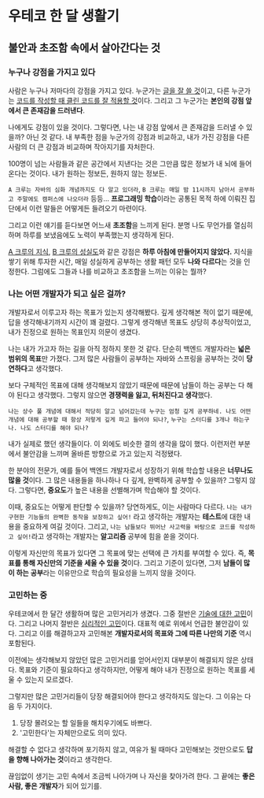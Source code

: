 # 우테코 한 달 생활기

## 불안과 초조함 속에서 살아간다는 것

### 누구나 강점을 가지고 있다

사람은 누구나 저마다의 강점을 가지고 있다. 누군가는 <ins>글을 잘 쓸 것</ins>이고, 다른 누군가는 <ins>코드를 작성할 때 클린 코드를 잘 적용할 것</ins>이다. 그리고 그 누군가는 **본인의 강점 앞에서 큰 존재감을 드러낸다**.

나에게도 강점이 있을 것이다. 그렇다면, 나는 내 강점 앞에서 큰 존재감을 드러낼 수 있을까? 아닌 것 같다. 내 부족한 점을 누군가의 강점과 비교하고, 내가 가진 강점을 다른 사람의 더 큰 강점과 비교하며 작아지기를 자처한다.

100명이 넘는 사람들과 같은 공간에서 지낸다는 것은 그만큼 많은 정보가 내 뇌에 들어온다는 것이다. 내가 원하는 정보든, 원하지 않는 정보든.

`A 크루는 자바의 심화 개념까지도 다 알고 있더라`, `B 크루는 매일 밤 11시까지 남아서 공부하고 주말에도 캠퍼스에 나오더라` 등등... **프로그래밍 학습**이라는 공통된 목적 하에 이뤄진 집단에서 이런 말들은 어떻게든 들려오기 마련이다.

그리고 이런 얘기를 듣다보면 어느새 **초조함**을 느끼게 된다. 분명 나도 무언가를 열심히 하며 하루를 보냈음에도 노력이 부족했는지 생각하게 된다.

<ins>A 크루의 지식</ins>, <ins>B 크루의 성실도</ins>와 같은 강점은 **하루 아침에 만들어지지 않았다.** 지식을 쌓기 위해 투자한 시간, 매일 성실하게 공부하는 생활 패턴 모두 **나와 다르다**는 것을 인정한다. 그럼에도 그들과 나를 비교하고 초조함을 느끼는 이유는 뭘까?

### 나는 어떤 개발자가 되고 싶은 걸까?

개발자로서 이루고자 하는 목표가 있는지 생각해봤다. 깊게 생각해본 적이 없기 때문에, 답을 생각해내기까지 시간이 꽤 걸렸다. 그렇게 생각해낸 목표도 상당히 추상적이었고, 내가 진정으로 원하는 목표인지 의문이 생겼다.

나는 내가 가고자 하는 길을 아직 정하지 못한 것 같다. 단순히 백엔드 개발자라는 **넓은 범위의 목표**만 가졌다. 그저 많은 사람들이 공부하는 자바와 스프링을 공부하는 것이 **당연하다**고 생각했다.

보다 구체적인 목표에 대해 생각해보지 않았기 때문에 때문에 남들이 하는 공부는 다 해야 된다고 생각했다. 그렇지 않으면 **경쟁력을 잃고, 뒤처진다고 생각**했다.

`나는 상수 풀 개념에 대해서 적당히 알고 넘어갔는데 누구는 엄청 깊게 공부하네. 나도 어떤 개념에 대해 공부할 때 항상 저렇게 깊게 파고 들어야 되나?`, `누구는 스터디를 3개나 하는구나. 나도 스터디를 해야 되나?`

내가 실제로 했던 생각들이다. 이 외에도 비슷한 결의 생각을 많이 했다. 이런저런 부분에서 불안감을 느끼며 올바른 방향으로 가고 있는지 걱정됐다.

한 분야의 전문가, 예를 들어 백엔드 개발자로서 성장하기 위해 학습할 내용은 **너무나도 많을 것**이다. 그 많은 내용들을 하나하나 다 깊게, 완벽하게 공부할 수 있을까? 그렇지 않다. 그렇다면, **중요도**가 높은 내용을 선별해가며 학습해야 할 것이다.

이때, 중요도는 어떻게 판단할 수 있을까? 당연하게도, 이는 사람마다 다르다. `나는 내가 구현한 기능들의 완벽한 동작을 보장하고 싶어!` 라고 생각하는 개발자는 **테스트**에 대한 내용을 중요하게 여길 것이다. 그리고, `나는 남들보다 뛰어난 사고력을 바탕으로 코드를 작성하고 싶어!`라고 생각하는 개발자는 **알고리즘** 공부에 힘을 쏟을 것이다.

이렇게 자신만의 목표가 있다면 그 목표에 맞는 선택에 큰 가치를 부여할 수 있다. 즉, **목표를 통해 자신만의 기준을 세울 수 있을 것**이다. 그리고 기준이 있다면, 그저 **남들이 많이 하는 공부**라는 이유만으로 학습의 필요성을 느끼지 않을 것이다.

### 고민하는 중

우테코에서 한 달간 생활하며 많은 고민거리가 생겼다. 그중 절반은 <ins>기술에 대한 고민</ins>이다. 그리고 나머지 절반은 <ins>심리적인 고민</ins>이다. 대표적 예로 위에서 언급한 불안감이 있다. 그리고 이를 해결하고자 고민해본 **개발자로서의 목표와 그에 따른 나만의 기준** 역시 포함된다.

이전에는 생각해보지 않았던 많은 고민거리를 얻어서인지 대부분이 해결되지 않은 상태다. 목표와 기준이 필요하다고 생각하지만, 어떻게 해야 내가 진정으로 원하는 목표를 세울 수 있는지 모르겠다.

그렇지만 많은 고민거리들이 당장 해결되어야 한다고 생각하지도 않는다. 그 이유는 다음 두 가지이다.

1. 당장 몰려오는 할 일들을 해치우기에도 바쁘다.
2. '고민한다'는 자체만으로도 의미 있다.

해결할 수 없다고 생각하며 포기하지 않고, 여유가 될 때마다 고민해보는 것만으로도 **답을 향해 나아가는 것**이라고 생각한다.

끊임없이 생기는 고민 속에서 조금씩 나아가며 나 자신을 찾아가려 한다. 그 끝에는 **좋은 사람, 좋은 개발자**가 되어 있기를.
